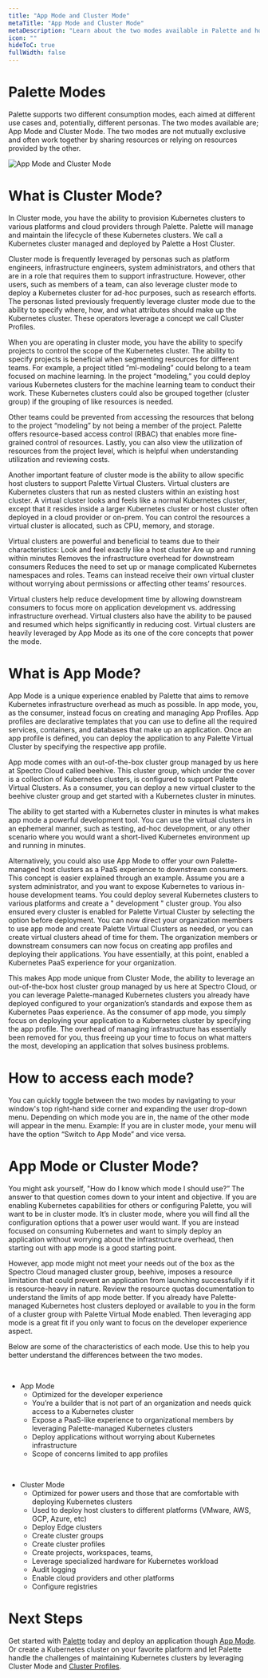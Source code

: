 ```yaml
---
title: "App Mode and Cluster Mode"
metaTitle: "App Mode and Cluster Mode"
metaDescription: "Learn about the two modes available in Palette and how they benefit your Kubernetes experience."
icon: ""
hideToC: true
fullWidth: false
---
```


# Palette Modes
Palette supports two different consumption modes, each aimed at different use cases and, potentially, different personas. The two modes available are; App Mode and Cluster Mode.  The two modes are not mutually exclusive and often work together by sharing resources or relying on resources provided by the other. 

![App Mode and Cluster Mode](/docs_introduction_palette-modes.png)

# What is Cluster Mode?

In Cluster mode, you have the ability to provision Kubernetes clusters to various platforms and cloud providers through Palette. Palette will manage and maintain the lifecycle of these Kubernetes clusters. We call a Kubernetes cluster managed and deployed by Palette a Host Cluster. 

Cluster mode is frequently leveraged by personas such as platform engineers, infrastructure engineers, system administrators, and others that are in a role that requires them to support infrastructure. However, other users, such as members of a team, can also leverage cluster mode to deploy a Kubernetes cluster for ad-hoc purposes, such as research efforts. The personas listed previously frequently leverage cluster mode due to the ability to specify where, how, and what attributes should make up the Kubernetes cluster. These operators leverage a concept we call Cluster Profiles.

When you are operating in cluster mode, you have the ability to specify projects to control the scope of the Kubernetes cluster. The ability to specify projects is beneficial when segmenting resources for different teams. For example, a project titled “ml-modeling” could belong to a team focused on machine learning. In the project “modeling,” you could deploy various Kubernetes clusters for the machine learning team to conduct their work. These Kubernetes clusters could also be grouped together (cluster group) if the grouping of like resources is needed.  

Other teams could be prevented from accessing the resources that belong to the project “modeling” by not being a member of the project. Palette offers resource-based access control (RBAC) that enables more fine-grained control of resources.  Lastly, you can also view the utilization of resources from the project level, which is helpful when understanding utilization and reviewing costs.

Another important feature of cluster mode is the ability to allow specific host clusters to support Palette Virtual Clusters. Virtual clusters are Kubernetes clusters that run as nested clusters within an existing host cluster. A virtual cluster looks and feels like a normal Kubernetes cluster, except that it resides inside a larger Kubernetes cluster or host cluster often deployed in a cloud provider or on-prem.  You can control the resources a virtual cluster is allocated, such as CPU, memory, and storage. 

Virtual clusters are powerful and beneficial to teams due to their characteristics:
Look and feel exactly like a host cluster
Are up and running within minutes
Removes the infrastructure overhead for downstream consumers
Reduces the need to set up or manage complicated Kubernetes namespaces and roles. Teams can instead receive their own virtual cluster without worrying about permissions or affecting other teams’ resources.

Virtual clusters help reduce development time by allowing downstream consumers to focus more on application development vs. addressing infrastructure overhead. Virtual clusters also have the ability to be paused and resumed which helps significantly in reducing cost. Virtual clusters are heavily leveraged by App Mode as its one of the core concepts that power the mode. 


# What is App Mode?

App Mode is a unique experience enabled by Palette that aims to remove Kubernetes infrastructure overhead as much as possible. In app mode, you, as the consumer, instead focus on creating and managing App Profiles. App profiles are declarative templates that you can use to define all the required services, containers, and databases that make up an application. Once an app profile is defined, you can deploy the application to any Palette Virtual Cluster by specifying the respective app profile.

App mode comes with an out-of-the-box cluster group managed by us here at Spectro Cloud called beehive.  This cluster group, which under the cover is a collection of Kubernetes clusters, is configured to support Palette Virtual Clusters. As a consumer, you can deploy a new virtual cluster to the beehive cluster group and get started with a Kubernetes cluster in minutes. 

The ability to get started with a Kubernetes cluster in minutes is what makes app mode a powerful development tool. You can use the virtual clusters in an ephemeral manner, such as testing, ad-hoc development, or any other scenario where you would want a short-lived Kubernetes environment up and running in minutes.  

Alternatively, you could also use App Mode to offer your own Palette-managed host clusters as a PaaS experience to downstream consumers. This concept is easier explained through an example. Assume you are a system administrator, and you want to expose Kubernetes to various in-house development teams. You could deploy several Kubernetes clusters to various platforms and create a " development " cluster group. You also ensured every cluster is enabled for Palette Virtual Cluster by selecting the option before deployment. You can now direct your organization members to use app mode and create Palette Virtual Clusters as needed, or you can create virtual clusters ahead of time for them. The organization members or downstream consumers can now focus on creating app profiles and deploying their applications. You have essentially, at this point, enabled a Kubernetes PaaS experience for your organization.

This makes App mode unique from Cluster Mode, the ability to leverage an out-of-the-box host cluster group managed by us here at Spectro Cloud, or you can leverage Palette-managed Kubernetes clusters you already have deployed configured to your organization’s standards and expose them as Kubernetes Paas experience. As the consumer of app mode, you simply focus on deploying your application to a Kubernetes cluster by specifying the app profile. The overhead of managing infrastructure has essentially been removed for you, thus freeing up your time to focus on what matters the most, developing an application that solves business problems.   


# How to access each mode? 

You can quickly toggle between the two modes by navigating to your window's top right-hand side corner and expanding the user drop-down menu. Depending on which mode you are in, the name of the other mode will appear in the menu. Example: If you are in cluster mode, your menu will have the option “Switch to App Mode” and vice versa. 
 

# App Mode or Cluster Mode?

You might ask yourself, "How do I know which mode I should use?” The answer to that question comes down to your intent and objective. If you are enabling Kubernetes capabilities for others or configuring Palette, you will want to be in cluster mode. It’s in cluster mode, where you will find all the configuration options that a power user would want. If you are instead focused on consuming Kubernetes and want to simply deploy an application without worrying about the infrastructure overhead, then starting out with app mode is a good starting point. 
 
However, app mode might not meet your needs out of the box as the Spectro Cloud managed cluster group, beehive, imposes a resource limitation that could prevent an application from launching successfully if it is resource-heavy in nature. Review the resource quotas documentation to understand the limits of app mode better.  If you already have Palette-managed Kubernetes host clusters deployed or available to you in the form of a cluster group with Palette Virtual Mode enabled.  Then leveraging app mode is a great fit if you only want to focus on the developer experience aspect.

Below are some of the characteristics of each mode. Use this to help you better understand the differences between the two modes. 

<br />

- App Mode 
    - Optimized for the developer experience
    - You’re a builder that is not part of an organization and needs quick access to a Kubernetes cluster
    - Expose a PaaS-like experience to organizational members by leveraging Palette-managed Kubernetes clusters
    - Deploy applications without worrying about Kubernetes infrastructure
    - Scope of concerns limited to app profiles

<br />

- Cluster Mode
    - Optimized for power users and those that are comfortable with deploying Kubernetes clusters
    - Used to deploy host clusters to different platforms (VMware, AWS, GCP, Azure, etc)
    - Deploy Edge clusters
    - Create cluster groups
    - Create cluster profiles
    - Create projects, workspaces, teams, 
    - Leverage specialized hardware for Kubernetes workload
    - Audit logging
    - Enable cloud providers and other platforms
    - Configure registries


# Next Steps

Get started with [Palette](https://console.spectrocloud.com/) today and deploy an application though [App Mode](/devx). Or create a Kubernetes cluster on your favorite platform and let Palette handle the challenges of maintaining Kubernetes clusters by leveraging Cluster Mode and [Cluster Profiles](/cluster-profiles).